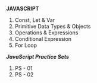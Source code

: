 <b>JAVASCRIPT</b>

<ol>
  <li>Const, Let & Var</li>
  <li>Primitive Data Types & Objects</li>
  <li>Operations & Expressions</li>
  <li>Conditional Expression</li>
  <li>For Loop</li>
</ol>


<b><i>JavaScript Practice Sets</i></b>

<ol>
  <li>PS - 01</li>
  <li>PS - 02</li>
</ol>
